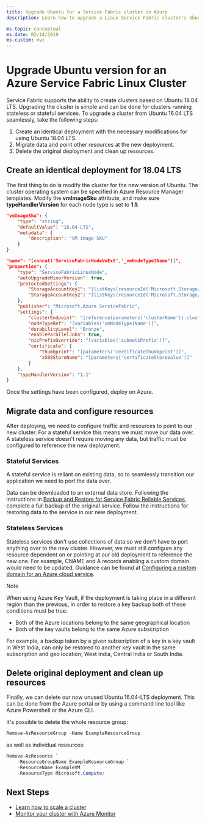 ```yaml
---
title: Upgrade Ubuntu for a Service Fabric cluster in Azure 
description: Learn how to upgrade a Linux Service Fabric cluster's Ubuntu version on an existing Azure virtual network using Azure CLI.

ms.topic: conceptual
ms.date: 02/14/2019
ms.custom: mvc
---
```

# Upgrade Ubuntu version for an Azure Service Fabric Linux Cluster

Service Fabric supports the ability to create clusters based on Ubuntu 18.04 LTS. Upgrading the cluster is simple and can be done for clusters running stateless or stateful services. To upgrade a cluster from Ubuntu 16.04 LTS seamlessly, take the following steps:

1. Create an identical deployment with the necessary modifications for using Ubuntu 18.04 LTS.
2. Migrate data and point other resources at the new deployment.
3. Delete the original deployment and clean up resources.

## Create an identical deployment for 18.04 LTS

The first thing to do is modify the cluster for the new version of Ubuntu. The cluster operating system can be specified in Azure Resource Manager templates. Modify the **vmImageSku** attribute, and make sure **typeHandlerVersion** for each node type is set to **1.1**:

```json
"vmImageSku": {
    "type": "string",
    "defaultValue": "18.04-LTS",
    "metadata": {
        "description": "VM image SKU"
    }
}
```

```json
"name": "[concat('ServiceFabricNodeVmExt','_vmNodeType1Name')]",
"properties": {
    "type": "ServiceFabricLinuxNode",
    "autoUpgradeMinorVersion": true,
    "protectedSettings": {
        "StorageAccountKey1": "[listKeys(resourceId('Microsoft.Storage/storageAccounts', variables('supportLogStorageAccountName')),'2015-05-01-preview').key1]",
        "StorageAccountKey2": "[listKeys(resourceId('Microsoft.Storage/storageAccounts', variables('supportLogStorageAccountName')),'2015-05-01-preview').key2]"
    },
    "publisher": "Microsoft.Azure.ServiceFabric",
    "settings": {
        "clusterEndpoint": "[reference(parameters('clusterName')).clusterEndpoint]",
        "nodeTypeRef": "[variables('vmNodeType1Name')]",
        "durabilityLevel": "Bronze",
        "enableParallelJobs": true,
        "nicPrefixOverride": "[variables('subnet1Prefix')]",
        "certificate": {
            "thumbprint": "[parameters('certificateThumbprint')]",
            "x509StoreName": "[parameters('certificateStoreValue')]"
        }
    },
    "typeHandlerVersion": "1.1"
}
```

Once the settings have been configured, deploy on Azure.

## Migrate data and configure resources

After deploying, we need to configure traffic and resources to point to our new cluster. For a stateful service this means we must move our data over. A stateless service doesn't require moving any data, but traffic must be configured to reference the new deployment.

### Stateful Services

A stateful service is reliant on existing data, so to seamlessly transition our application we need to port the data over.

Data can be downloaded to an external data store. Following the instructions in [Backup and Restore for Service Fabric Reliable Services](https://docs.microsoft.com/azure/service-fabric/service-fabric-reliable-services-backup-restore), complete a full backup of the original service. Follow the instructions for restoring data to the service in our new deployment.

### Stateless Services

Stateless services don't use collections of data so we don't have to port anything over to the new cluster. However, we must still configure any resource dependent on or pointing at our old deployment to reference the new one. For example, CNAME and A records enabling a custom domain would need to be updated. Guidance can be found at  [Configuring a custom domain for an Azure cloud service](https://docs.microsoft.com/azure/cloud-services/cloud-services-custom-domain-name-portal).

>[!NOTE]
>When using Azure Key Vault, if the deployment is taking place in a different region than the previous, in order to restore a key backup both of these conditions must be true:
>
> * Both of the Azure locations belong to the same geographical location
> * Both of the key vaults belong to the same Azure subscription
>
>For example, a backup taken by a given subscription of a key in a key vault in West India, can only be restored to another key vault in the same subscription and geo location; West India, Central India or South India.
    
## Delete original deployment and clean up resources

Finally, we can delete our now unused Ubuntu 16.04-LTS deployment. This can be done from the Azure portal or by using a command line tool like Azure Powershell or the Azure CLI.

It's possible to delete the whole resource group:

```powershell
Remove-AzResourceGroup -Name ExampleResourceGroup
```

as well as individual resources:

```powershell
Remove-AzResource `
    -ResourceGroupName ExampleResourceGroup `
    -ResourceName ExampleVM `
    -ResourceType Microsoft.Compute/
```

## Next Steps

* [Learn how to scale a cluster](https://docs.microsoft.com/azure/service-fabric/service-fabric-tutorial-scale-cluster)
* [Monitor your cluster with Azure Monitor](https://docs.microsoft.com/azure/service-fabric/service-fabric-diagnostics-event-analysis-oms)